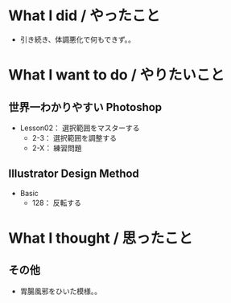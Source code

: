 # What I did / やったこと
- 引き続き、体調悪化で何もできず。。

# What I want to do / やりたいこと
## 世界一わかりやすい Photoshop
- Lesson02： 選択範囲をマスターする
    - 2-3： 選択範囲を調整する
    - 2-X： 練習問題

## Illustrator Design Method
- Basic
    - 128： 反転する

# What I thought / 思ったこと
## その他
- 胃腸風邪をひいた模様。。
